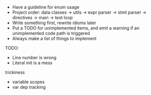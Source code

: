 * Have a guideline for enum usage
* Project order: data classes -> utils -> expr parser -> stmt parser -> directives -> main -> test loop
* Write something first, rewrite idioms later
* Put a TODO for unimplemented items, and emit a warning if an unimplemented code path is triggered
* Always make a list of things to implement

TODO:
* Line number is wrong
* Literal init is a mess

trickiness
* variable scopes
* var dep tracking